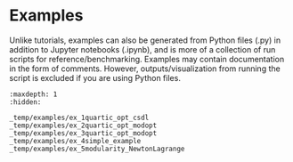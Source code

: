 # Examples

Unlike tutorials, examples can also be generated from Python files (.py) in addition
to Jupyter notebooks (.ipynb),
and is more of a collection of run scripts for reference/benchmarking.
Examples may contain documentation in the form of comments.
However, outputs/visualization from running the script is excluded if you are using Python files.


```{toctree}
:maxdepth: 1
:hidden:

_temp/examples/ex_1quartic_opt_csdl
_temp/examples/ex_2quartic_opt_modopt
_temp/examples/ex_3quartic_opt_modopt
_temp/examples/ex_4simple_example
_temp/examples/ex_5modularity_NewtonLagrange
```